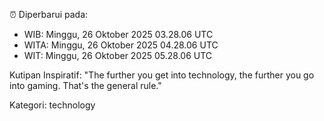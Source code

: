 ⏰ Diperbarui pada:
- WIB: Minggu, 26 Oktober 2025 03.28.06 UTC
- WITA: Minggu, 26 Oktober 2025 04.28.06 UTC
- WIT: Minggu, 26 Oktober 2025 05.28.06 UTC

Kutipan Inspiratif:
"The further you get into technology, the further you go into gaming. That's the general rule."


Kategori: technology

